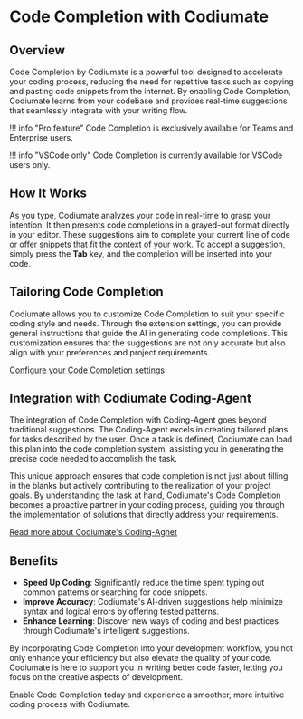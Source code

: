 # Code Completion with Codiumate

## Overview

Code Completion by Codiumate is a powerful tool designed to accelerate your coding process, reducing the need for repetitive tasks such as copying and pasting code snippets from the internet. By enabling Code Completion, Codiumate learns from your codebase and provides real-time suggestions that seamlessly integrate with your writing flow.

!!! info "Pro feature"
    Code Completion is exclusively available for Teams and Enterprise users.

!!! info "VSCode only"
    Code Completion is currently available for VSCode users only.

## How It Works

As you type, Codiumate analyzes your code in real-time to grasp your intention. It then presents code completions in a grayed-out format directly in your editor. These suggestions aim to complete your current line of code or offer snippets that fit the context of your work. To accept a suggestion, simply press the **Tab** key, and the completion will be inserted into your code.

## Tailoring Code Completion

Codiumate allows you to customize Code Completion to suit your specific coding style and needs. Through the extension settings, you can provide general instructions that guide the AI in generating code completions. This customization ensures that the suggestions are not only accurate but also align with your preferences and project requirements.

[Configure your Code Completion settings](../installation/extension-settings.md)

## Integration with Codiumate Coding-Agent

The integration of Code Completion with Coding-Agent goes beyond traditional suggestions. The Coding-Agent excels in creating tailored plans for tasks described by the user. Once a task is defined, Codiumate can load this plan into the code completion system, assisting you in generating the precise code needed to accomplish the task.

This unique approach ensures that code completion is not just about filling in the blanks but actively contributing to the realization of your project goals. By understanding the task at hand, Codiumate's Code Completion becomes a proactive partner in your coding process, guiding you through the implementation of solutions that directly address your requirements.

[Read more about Codiumate's Coding-Agnet](../chat/coding-agent.md)

## Benefits

- **Speed Up Coding**: Significantly reduce the time spent typing out common patterns or searching for code snippets.
- **Improve Accuracy**: Codiumate's AI-driven suggestions help minimize syntax and logical errors by offering tested patterns.
- **Enhance Learning**: Discover new ways of coding and best practices through Codiumate's intelligent suggestions.

By incorporating Code Completion into your development workflow, you not only enhance your efficiency but also elevate the quality of your code. Codiumate is here to support you in writing better code faster, letting you focus on the creative aspects of development.

Enable Code Completion today and experience a smoother, more intuitive coding process with Codiumate.
